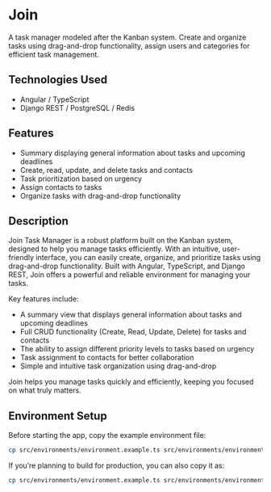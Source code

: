 # Join

A task manager modeled after the Kanban system. Create and organize tasks using drag-and-drop functionality, assign users and categories for efficient task management.

## Technologies Used

- Angular / TypeScript
- Django REST / PostgreSQL / Redis

## Features

- Summary displaying general information about tasks and upcoming deadlines
- Create, read, update, and delete tasks and contacts
- Task prioritization based on urgency
- Assign contacts to tasks
- Organize tasks with drag-and-drop functionality

## Description

Join Task Manager is a robust platform built on the Kanban system, designed to help you manage tasks efficiently. With an intuitive, user-friendly interface, you can easily create, organize, and prioritize tasks using drag-and-drop functionality. Built with Angular, TypeScript, and Django REST, Join offers a powerful and reliable environment for managing your tasks.

Key features include:

- A summary view that displays general information about tasks and upcoming deadlines
- Full CRUD functionality (Create, Read, Update, Delete) for tasks and contacts
- The ability to assign different priority levels to tasks based on urgency
- Task assignment to contacts for better collaboration
- Simple and intuitive task organization using drag-and-drop

Join helps you manage tasks quickly and efficiently, keeping you focused on what truly matters.

## Environment Setup

Before starting the app, copy the example environment file:

```bash
cp src/environments/environment.example.ts src/environments/environment.ts
```

If you’re planning to build for production, you can also copy it as:

```bash
cp src/environments/environment.example.ts src/environments/environment.prod.ts
```
